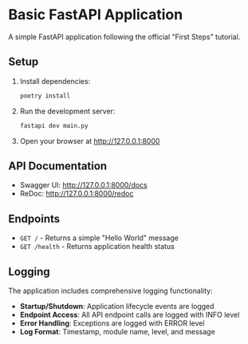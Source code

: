 # Basic FastAPI Application

A simple FastAPI application following the official "First Steps" tutorial.

## Setup

1. Install dependencies:
   ```bash
   poetry install
   ```

2. Run the development server:
   ```bash
   fastapi dev main.py
   ```

3. Open your browser at http://127.0.0.1:8000

## API Documentation

- Swagger UI: http://127.0.0.1:8000/docs
- ReDoc: http://127.0.0.1:8000/redoc

## Endpoints

- `GET /` - Returns a simple "Hello World" message
- `GET /health` - Returns application health status

## Logging

The application includes comprehensive logging functionality:

- **Startup/Shutdown**: Application lifecycle events are logged
- **Endpoint Access**: All API endpoint calls are logged with INFO level
- **Error Handling**: Exceptions are logged with ERROR level
- **Log Format**: Timestamp, module name, level, and message

